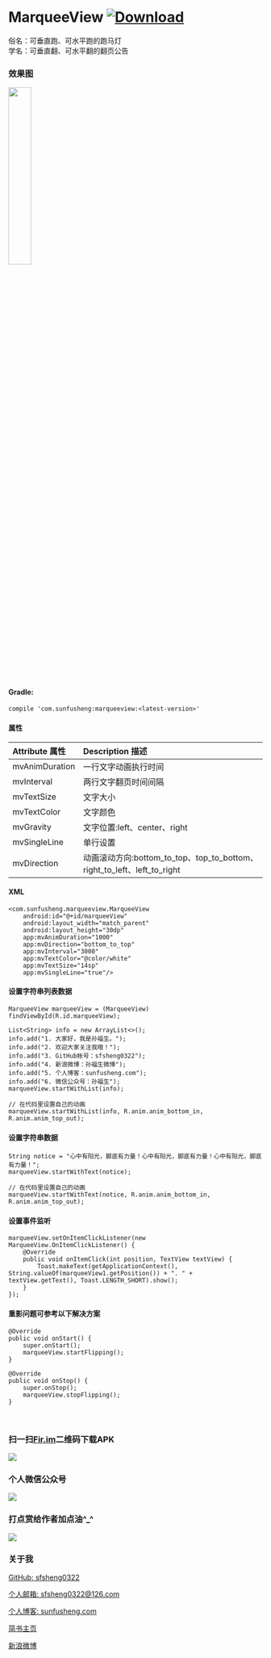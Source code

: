 # MarqueeView  [ ![Download](https://api.bintray.com/packages/sfsheng0322/maven/marqueeview/images/download.svg) ](https://bintray.com/sfsheng0322/maven/marqueeview/_latestVersion)

俗名：可垂直跑、可水平跑的跑马灯  
学名：可垂直翻、可水平翻的翻页公告

### 效果图

<img src="/resources/MarqueeView.gif" style="width: 30%;">

#### Gradle:

    compile 'com.sunfusheng:marqueeview:<latest-version>'

#### 属性

| Attribute 属性          | Description 描述 | 
|:---				     |:---| 
| mvAnimDuration         | 一行文字动画执行时间 | 
| mvInterval         | 两行文字翻页时间间隔 | 
| mvTextSize         | 文字大小 | 
| mvTextColor         | 文字颜色 | 
| mvGravity         | 文字位置:left、center、right | 
| mvSingleLine         | 单行设置 |
| mvDirection        | 动画滚动方向:bottom_to_top、top_to_bottom、right_to_left、left_to_right | 

#### XML

    <com.sunfusheng.marqueeview.MarqueeView
        android:id="@+id/marqueeView"
        android:layout_width="match_parent"
        android:layout_height="30dp"
        app:mvAnimDuration="1000"
        app:mvDirection="bottom_to_top"
        app:mvInterval="3000"
        app:mvTextColor="@color/white"
        app:mvTextSize="14sp"
        app:mvSingleLine="true"/>

#### 设置字符串列表数据

    MarqueeView marqueeView = (MarqueeView) findViewById(R.id.marqueeView);

    List<String> info = new ArrayList<>();
    info.add("1. 大家好，我是孙福生。");
    info.add("2. 欢迎大家关注我哦！");
    info.add("3. GitHub帐号：sfsheng0322");
    info.add("4. 新浪微博：孙福生微博");
    info.add("5. 个人博客：sunfusheng.com");
    info.add("6. 微信公众号：孙福生");
    marqueeView.startWithList(info);
    
    // 在代码里设置自己的动画
    marqueeView.startWithList(info, R.anim.anim_bottom_in, R.anim.anim_top_out);

#### 设置字符串数据

    String notice = "心中有阳光，脚底有力量！心中有阳光，脚底有力量！心中有阳光，脚底有力量！";
    marqueeView.startWithText(notice);
    
    // 在代码里设置自己的动画
    marqueeView.startWithText(notice, R.anim.anim_bottom_in, R.anim.anim_top_out);

#### 设置事件监听

    marqueeView.setOnItemClickListener(new MarqueeView.OnItemClickListener() {
        @Override
        public void onItemClick(int position, TextView textView) {
            Toast.makeText(getApplicationContext(), String.valueOf(marqueeView1.getPosition()) + ". " + textView.getText(), Toast.LENGTH_SHORT).show();
        }
    });

#### 重影问题可参考以下解决方案

    @Override
    public void onStart() {
        super.onStart(); 
        marqueeView.startFlipping();
    }

    @Override
    public void onStop() {
        super.onStop();
        marqueeView.stopFlipping();
    }
    
<br/>

### 扫一扫[Fir.im](https://fir.im/MarqueeView)二维码下载APK

<img src="/resources/fir.im.png">

<br/>

### 个人微信公众号

<img src="http://ourvm0t8d.bkt.clouddn.com/wx_gongzhonghao.png">

<br/>

### 打点赏给作者加点油^_^

<img src="http://ourvm0t8d.bkt.clouddn.com/wx_shoukuanma.png" >

<br/>

### 关于我

[GitHub: sfsheng0322](https://github.com/sfsheng0322)  

[个人邮箱: sfsheng0322@126.com](https://mail.126.com/)
  
[个人博客: sunfusheng.com](http://sunfusheng.com/)
  
[简书主页](http://www.jianshu.com/users/88509e7e2ed1/latest_articles)
  
[新浪微博](http://weibo.com/u/3852192525) 